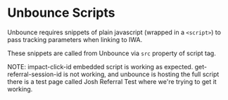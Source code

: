 # Unbounce Scripts

Unbounce requires snippets of plain javascript (wrapped in a `<script>`) to pass tracking parameters when linking to IWA.

These snippets are called from Unbounce via `src` property of script tag.

NOTE: impact-click-id embedded script is working as expected.  get-referral-session-id is not working, and unbounce is hosting the full script
there is a test page called Josh Referral Test where we're trying to get it working.
